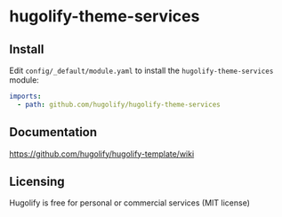 # hugolify-theme-services

## Install

Edit `config/_default/module.yaml` to install the `hugolify-theme-services` module:

```yml
imports:
  - path: github.com/hugolify/hugolify-theme-services
```

## Documentation

https://github.com/hugolify/hugolify-template/wiki

## Licensing

Hugolify is free for personal or commercial services (MIT license)
